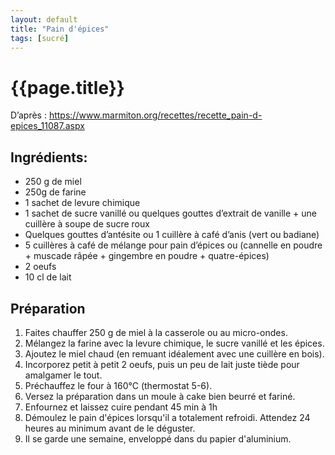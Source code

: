 ```yaml
---
layout: default
title: "Pain d'épices"
tags: [sucré]
---
```


# {{page.title}}
D’après : https://www.marmiton.org/recettes/recette_pain-d-epices_11087.aspx

## Ingrédients:
* 250  g de miel
* 250g de farine
* 1 sachet de levure chimique
* 1 sachet de sucre vanillé ou quelques gouttes d’extrait de vanille + une cuillère à soupe de sucre roux
* Quelques gouttes d’antésite ou 1 cuillère à café d’anis (vert ou badiane)
* 5 cuillères à café de mélange pour pain d’épices ou (cannelle en poudre + muscade râpée + gingembre en poudre + quatre-épices)
* 2 oeufs 
* 10 cl de lait

## Préparation
1. Faites chauffer 250 g de miel à la casserole ou au micro-ondes.
1. Mélangez la farine avec la levure chimique, le sucre vanillé et les épices.
1. Ajoutez le miel chaud (en remuant idéalement avec une cuillère en bois).
1. Incorporez petit à petit 2 oeufs, puis un peu de lait juste tiède pour amalgamer le tout.
1. Préchauffez le four à 160°C (thermostat 5-6).
1. Versez la préparation dans un moule à cake bien beurré et fariné.
1. Enfournez et laissez cuire pendant 45 min à 1h
1. Démoulez le pain d'épices lorsqu'il a totalement refroidi. Attendez 24 heures au minimum avant de le déguster.
1. Il se garde une semaine, enveloppé dans du papier d'aluminium.
